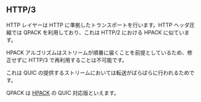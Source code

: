 ## HTTP/3

HTTP レイヤーは HTTP に準拠したトランスポートを行います。HTTP ヘッダ圧縮では QPACK を利用しており、これは HTTP/2 における HPACK に似ています。

HPACK アルゴリズムはストリームが順番に届くことを前提としているため、修正せずに HTTP/3 で再利用することは不可能です。

これは QUIC の提供するストリームにおいては転送がばらばらに行われるためです。

QPACK は [HPACK](https://httpwg.org/specs/rfc7541.html) の QUIC 対応版といえます。
